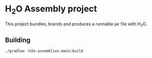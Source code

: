 H<sub>2</sub>O Assembly project
===============================

This project bundles, brands and produces a runnable jar file
with H<sub>2</sub>O.

## Building

```
./gradlew :h2o-assemblies:main:build
```


